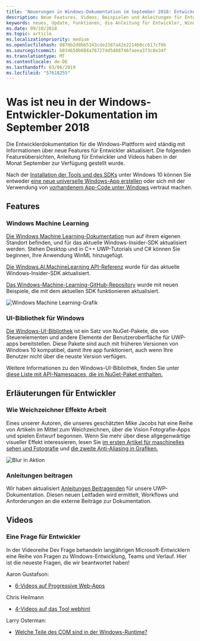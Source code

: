 ```yaml
---
title: 'Neuerungen in Windows-Dokumentation im September 2018: Entwickeln von UWP-apps'
description: Neue Features, Videos, Beispielen und Anleitungen für Entwickler haben die Windows 10-Entwicklerdokumentation für September 2018 hinzugefügt wurde.
keywords: neues, Update, Funktionen, die Anleitung für Entwickler, Windows 10, September
ms.date: 09/10/2018
ms.topic: article
ms.localizationpriority: medium
ms.openlocfilehash: 0876b2d9b65143cde2387a42e221460cc617cf0b
ms.sourcegitcommit: b034650b684a767274d5d88746faeea373c8e34f
ms.translationtype: MT
ms.contentlocale: de-DE
ms.lasthandoff: 03/06/2019
ms.locfileid: "57618255"
---
```

# <a name="whats-new-in-the-windows-developer-docs-in-september-2018"></a>Was ist neu in der Windows-Entwickler-Dokumentation im September 2018

Die Entwicklerdokumentation für die Windows-Plattform wird ständig mit Informationen über neue Features für Entwickler aktualisiert. Die folgenden Featureübersichten, Anleitung für Entwickler und Videos haben in der Monat September zur Verfügung gestellt wurde.

Nach der [Installation der Tools und des SDKs](https://go.microsoft.com/fwlink/?LinkId=821431) unter Windows 10 können Sie entweder [eine neue universelle Windows-App erstellen](../get-started/create-uwp-apps.md) oder sich mit der Verwendung von [vorhandenem App-Code unter Windows](../porting/index.md) vertraut machen.

## <a name="features"></a>Features

### <a name="windows-machine-learning"></a>Windows Machine Learning

[Die Windows Machine Learning-Dokumentation](https://docs.microsoft.com/windows/ai/) nun auf ihrem eigenen Standort befinden, und für das aktuelle Windows-Insider-SDK aktualisiert werden. Stehen Desktop und in C++ UWP-Tutorials und C# können Sie beginnen, Ihre Anwendung WinML hinzugefügt.

[Die Windows.AI.MachineLearning API-Referenz](https://docs.microsoft.com/uwp/api/windows.ai.machinelearning) wurde für das aktuelle Windows-Insider-SDK aktualisiert.

[Das Windows-Machine-Learning-GitHub-Repository](https://github.com/Microsoft/Windows-Machine-Learning) wurde mit neuen Beispiele, die mit dem aktuellen SDK funktionieren aktualisiert.

![Windows Machine Learning-Grafik](images/winml-graphic.png)

### <a name="windows-ui-library"></a>UI-Bibliothek für Windows

[Die Windows-UI-Bibliothek](https://aka.ms/winui-docs) ist ein Satz von NuGet-Pakete, die von Steuerelementen und andere Elemente der Benutzeroberfläche für UWP-apps bereitstellen. Diese Pakete sind auch mit früheren Versionen von Windows 10 kompatibel, damit Ihre app funktioniert, auch wenn Ihre Benutzer nicht über die neuste Version verfügen.

Weitere Informationen zu den Windows-UI-Bibliothek, finden Sie unter [diese Liste mit API-Namespaces, die im NuGet-Paket enthalten.](https://docs.microsoft.com/uwp/api/overview/winui/)

## <a name="developer-guidance"></a>Erläuterungen für Entwickler

### <a name="how-blur-effects-work"></a>Wie Weichzeichner Effekte Arbeit

Eines unserer Autoren, die unseres geschätzten Mike Jacobs hat eine Reihe von Artikeln im Mittel zum Weichzeichnen, über die Vision Fotografie-Apps und spielen Entwurf begonnen. Wenn Sie mehr über diese allgegenwärtige visueller Effekt interessieren, lesen Sie [im ersten Artikel für maschinelles sehen und Fotografie](https://medium.com/microsoft-design/science-in-the-system-how-blur-effects-work-8b0590996e09) und [die zweite Anti-Aliasing in Grafiken.](https://medium.com/microsoft-design/science-in-the-system-how-blur-effects-work-part-2-c5589a738515)

![Blur in Aktion](images/blur-example.jpg)

### <a name="contributing-guidance"></a>Anleitungen beitragen

Wir haben aktualisiert [Anleitungen Beitragenden](https://github.com/MicrosoftDocs/windows-uwp/blob/docs/CONTRIBUTING.md) für unsere UWP-Dokumentation. Diesen neuen Leitfaden wird ermittelt, Workflows und Anforderungen an die externe Beiträge zur Dokumentation.

## <a name="videos"></a>Videos

### <a name="one-dev-question"></a>Eine Frage für Entwickler

In der Videoreihe Dev Frage behandeln langjährigen Microsoft-Entwicklern eine Reihe von Fragen zu Windows-Entwicklung, Teams und Verlauf. Hier ist die neueste Fragen, die wir beantwortet haben!

Aaron Gustafson:

* [6-Videos auf Progressive Web-Apps](https://www.youtube.com/playlist?list=PLWs4_NfqMtoyPHoI-CIB71mEq-om6m35I)

Chris Heilmann

* [4-Videos auf das Tool webhint](https://www.youtube.com/watch?v=eXfmxmiA00Y&list=PLWs4_NfqMtow00LM-vgyECAlMDxx84Q2v)

Larry Osterman:

* [Welche Teile des COM sind in der Windows-Runtime?](https://youtu.be/_nsMjHqRn1w)